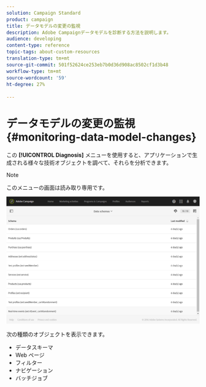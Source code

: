 ```yaml
---
solution: Campaign Standard
product: campaign
title: データモデルの変更の監視
description: Adobe Campaignデータモデルを診断する方法を説明します。
audience: developing
content-type: reference
topic-tags: about-custom-resources
translation-type: tm+mt
source-git-commit: 501f52624ce253eb7b0d36d908ac8502cf1d3b48
workflow-type: tm+mt
source-wordcount: '59'
ht-degree: 27%

---
```



# データモデルの変更の監視{#monitoring-data-model-changes}

この **[!UICONTROL Diagnosis]** メニューを使用すると、アプリケーションで生成される様々な技術オブジェクトを調べて、それらを分析できます。

>[!NOTE]
>
>このメニューの画面は読み取り専用です。

![](assets/diagnostic.png)

次の種類のオブジェクトを表示できます。

* データスキーマ
* Web ページ
* フィルター
* ナビゲーション
* バッチジョブ

